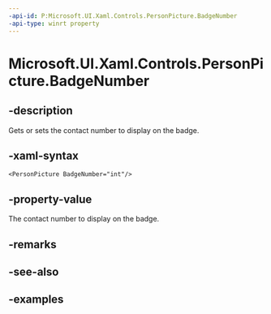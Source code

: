 ```yaml
---
-api-id: P:Microsoft.UI.Xaml.Controls.PersonPicture.BadgeNumber
-api-type: winrt property
---
```


<!-- Property syntax.
public int BadgeNumber { get;  set; }
-->

# Microsoft.UI.Xaml.Controls.PersonPicture.BadgeNumber

## -description

Gets or sets the contact number to display on the badge.

## -xaml-syntax

```xaml
<PersonPicture BadgeNumber="int"/>
```

## -property-value

The contact number to display on the badge.

## -remarks

## -see-also

## -examples

